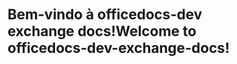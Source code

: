 # <a name="welcome-to-officedocs-dev-exchange-docs"></a><span data-ttu-id="cab14-101">Bem-vindo à officedocs-dev exchange docs!</span><span class="sxs-lookup"><span data-stu-id="cab14-101">Welcome to officedocs-dev-exchange-docs!</span></span>